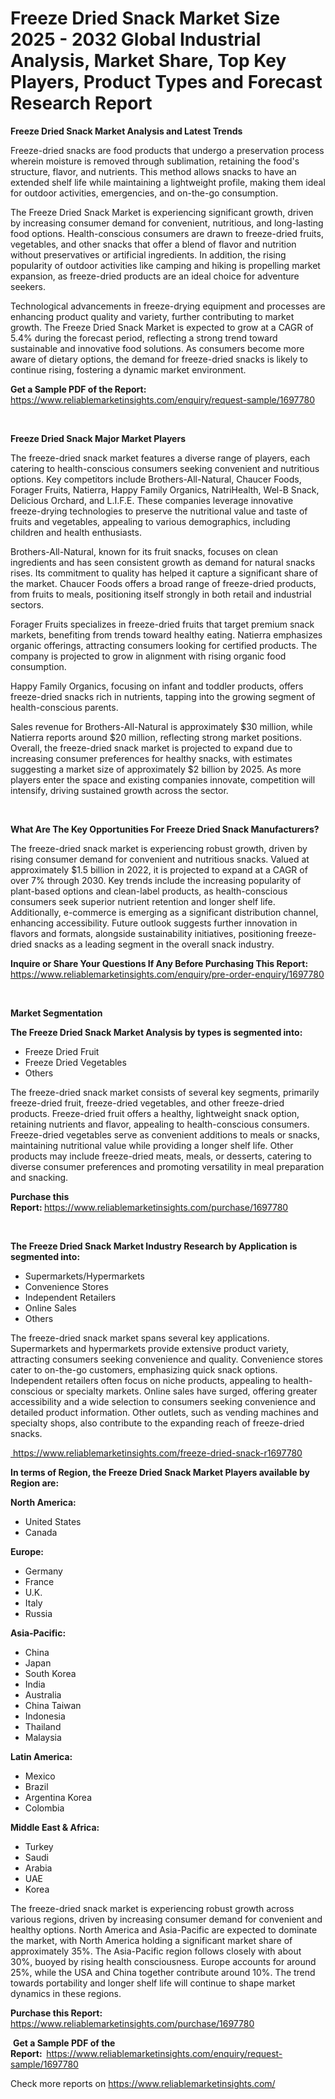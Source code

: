 <p><h1>Freeze Dried Snack Market Size 2025 - 2032 Global Industrial Analysis, Market Share, Top Key Players, Product Types and Forecast Research Report</h1></p><p><strong>Freeze Dried Snack Market Analysis and Latest Trends</strong></p>
<p><p>Freeze-dried snacks are food products that undergo a preservation process wherein moisture is removed through sublimation, retaining the food's structure, flavor, and nutrients. This method allows snacks to have an extended shelf life while maintaining a lightweight profile, making them ideal for outdoor activities, emergencies, and on-the-go consumption.</p><p>The Freeze Dried Snack Market is experiencing significant growth, driven by increasing consumer demand for convenient, nutritious, and long-lasting food options. Health-conscious consumers are drawn to freeze-dried fruits, vegetables, and other snacks that offer a blend of flavor and nutrition without preservatives or artificial ingredients. In addition, the rising popularity of outdoor activities like camping and hiking is propelling market expansion, as freeze-dried products are an ideal choice for adventure seekers.</p><p>Technological advancements in freeze-drying equipment and processes are enhancing product quality and variety, further contributing to market growth. The Freeze Dried Snack Market is expected to grow at a CAGR of 5.4% during the forecast period, reflecting a strong trend toward sustainable and innovative food solutions. As consumers become more aware of dietary options, the demand for freeze-dried snacks is likely to continue rising, fostering a dynamic market environment.</p></p>
<p><strong>Get a Sample PDF of the Report:&nbsp;</strong> <a href="https://www.reliablemarketinsights.com/enquiry/request-sample/1697780?utm_campaign=2013&utm_medium=2&utm_source=Github&utm_content=ia&utm_term=14022025&utm_id=freeze-dried-snack">https://www.reliablemarketinsights.com/enquiry/request-sample/1697780</a></p>
<p>&nbsp;</p>
<p><strong>Freeze Dried Snack Major Market Players</strong></p>
<p><p>The freeze-dried snack market features a diverse range of players, each catering to health-conscious consumers seeking convenient and nutritious options. Key competitors include Brothers-All-Natural, Chaucer Foods, Forager Fruits, Natierra, Happy Family Organics, NatriHealth, Wel-B Snack, Delicious Orchard, and L.I.F.E. These companies leverage innovative freeze-drying technologies to preserve the nutritional value and taste of fruits and vegetables, appealing to various demographics, including children and health enthusiasts.</p><p>Brothers-All-Natural, known for its fruit snacks, focuses on clean ingredients and has seen consistent growth as demand for natural snacks rises. Its commitment to quality has helped it capture a significant share of the market. Chaucer Foods offers a broad range of freeze-dried products, from fruits to meals, positioning itself strongly in both retail and industrial sectors. </p><p>Forager Fruits specializes in freeze-dried fruits that target premium snack markets, benefiting from trends toward healthy eating. Natierra emphasizes organic offerings, attracting consumers looking for certified products. The company is projected to grow in alignment with rising organic food consumption.</p><p>Happy Family Organics, focusing on infant and toddler products, offers freeze-dried snacks rich in nutrients, tapping into the growing segment of health-conscious parents.</p><p>Sales revenue for Brothers-All-Natural is approximately $30 million, while Natierra reports around $20 million, reflecting strong market positions. Overall, the freeze-dried snack market is projected to expand due to increasing consumer preferences for healthy snacks, with estimates suggesting a market size of approximately $2 billion by 2025. As more players enter the space and existing companies innovate, competition will intensify, driving sustained growth across the sector.</p></p>
<p>&nbsp;</p>
<p><strong>What Are The Key Opportunities For Freeze Dried Snack Manufacturers?</strong></p>
<p><p>The freeze-dried snack market is experiencing robust growth, driven by rising consumer demand for convenient and nutritious snacks. Valued at approximately $1.5 billion in 2022, it is projected to expand at a CAGR of over 7% through 2030. Key trends include the increasing popularity of plant-based options and clean-label products, as health-conscious consumers seek superior nutrient retention and longer shelf life. Additionally, e-commerce is emerging as a significant distribution channel, enhancing accessibility. Future outlook suggests further innovation in flavors and formats, alongside sustainability initiatives, positioning freeze-dried snacks as a leading segment in the overall snack industry.</p></p>
<p><strong>Inquire or Share Your Questions If Any Before Purchasing This Report:</strong> <a href="https://www.reliablemarketinsights.com/enquiry/pre-order-enquiry/1697780?utm_campaign=2013&utm_medium=2&utm_source=Github&utm_content=ia&utm_term=14022025&utm_id=freeze-dried-snack">https://www.reliablemarketinsights.com/enquiry/pre-order-enquiry/1697780</a></p>
<p>&nbsp;</p>
<p><strong>Market Segmentation</strong></p>
<p><strong>The Freeze Dried Snack Market Analysis by types is segmented into:</strong></p>
<p><ul><li>Freeze Dried Fruit</li><li>Freeze Dried Vegetables</li><li>Others</li></ul></p>
<p><p>The freeze-dried snack market consists of several key segments, primarily freeze-dried fruit, freeze-dried vegetables, and other freeze-dried products. Freeze-dried fruit offers a healthy, lightweight snack option, retaining nutrients and flavor, appealing to health-conscious consumers. Freeze-dried vegetables serve as convenient additions to meals or snacks, maintaining nutritional value while providing a longer shelf life. Other products may include freeze-dried meats, meals, or desserts, catering to diverse consumer preferences and promoting versatility in meal preparation and snacking.</p></p>
<p><strong>Purchase this Report:&nbsp;</strong><a href="https://www.reliablemarketinsights.com/purchase/1697780?utm_campaign=2013&utm_medium=2&utm_source=Github&utm_content=ia&utm_term=14022025&utm_id=freeze-dried-snack">https://www.reliablemarketinsights.com/purchase/1697780</a></p>
<p>&nbsp;</p>
<p><strong>The Freeze Dried Snack Market Industry Research by Application is segmented into:</strong></p>
<p><ul><li>Supermarkets/Hypermarkets</li><li>Convenience Stores</li><li>Independent Retailers</li><li>Online Sales</li><li>Others</li></ul></p>
<p><p>The freeze-dried snack market spans several key applications. Supermarkets and hypermarkets provide extensive product variety, attracting consumers seeking convenience and quality. Convenience stores cater to on-the-go customers, emphasizing quick snack options. Independent retailers often focus on niche products, appealing to health-conscious or specialty markets. Online sales have surged, offering greater accessibility and a wide selection to consumers seeking convenience and detailed product information. Other outlets, such as vending machines and specialty shops, also contribute to the expanding reach of freeze-dried snacks.</p></p>
<p><a href="https://www.reliablemarketinsights.com/freeze-dried-snack-r1697780?utm_campaign=2013&utm_medium=2&utm_source=Github&utm_content=ia&utm_term=14022025&utm_id=freeze-dried-snack">&nbsp;https://www.reliablemarketinsights.com/freeze-dried-snack-r1697780</a></p>
<p><strong>In terms of Region, the Freeze Dried Snack Market Players available by Region are:</strong></p>
<p>
    <p> <strong> North America: </strong>
        <ul>
            <li>United States</li>
            <li>Canada</li>
        </ul>
        </p> 
    <p> <strong> Europe: </strong>
        <ul>
            <li>Germany</li>
            <li>France</li>
            <li>U.K.</li>
            <li>Italy</li>
            <li>Russia</li>
        </ul>
        </p> 
    <p> <strong> Asia-Pacific: </strong>
        <ul>
            <li>China</li>
            <li>Japan</li>
            <li>South Korea</li>
            <li>India</li>
            <li>Australia</li>
            <li>China Taiwan</li>
            <li>Indonesia</li>
            <li>Thailand</li>
            <li>Malaysia</li>
        </ul>
        </p> 
    <p> <strong> Latin America: </strong>
        <ul>
            <li>Mexico</li>
            <li>Brazil</li>
            <li>Argentina Korea</li>
            <li>Colombia</li>
        </ul>
        </p> 
    <p> <strong> Middle East & Africa: </strong>
        <ul>
            <li>Turkey</li>
            <li>Saudi</li>
            <li>Arabia</li>
            <li>UAE</li>
            <li>Korea</li>
        </ul>
    </p>
    </p>
<p><p>The freeze-dried snack market is experiencing robust growth across various regions, driven by increasing consumer demand for convenient and healthy options. North America and Asia-Pacific are expected to dominate the market, with North America holding a significant market share of approximately 35%. The Asia-Pacific region follows closely with about 30%, buoyed by rising health consciousness. Europe accounts for around 25%, while the USA and China together contribute around 10%. The trend towards portability and longer shelf life will continue to shape market dynamics in these regions.</p></p>
<p><strong>Purchase this Report: </strong><a href="https://www.reliablemarketinsights.com/purchase/1697780?utm_campaign=2013&utm_medium=2&utm_source=Github&utm_content=ia&utm_term=14022025&utm_id=freeze-dried-snack">https://www.reliablemarketinsights.com/purchase/1697780</a></p>
<p>&nbsp;<strong>Get a Sample PDF of the Report:&nbsp;&nbsp;</strong><a href="https://www.reliablemarketinsights.com/enquiry/request-sample/1697780?utm_campaign=2013&utm_medium=2&utm_source=Github&utm_content=ia&utm_term=14022025&utm_id=freeze-dried-snack">https://www.reliablemarketinsights.com/enquiry/request-sample/1697780</a></p>
<p><strong></strong></p>
<p>Check more reports on <a href="https://www.reliablemarketinsights.com/?utm_campaign=2013&utm_medium=2&utm_source=Github&utm_content=ia&utm_term=14022025&utm_id=freeze-dried-snack">https://www.reliablemarketinsights.com/</a></p>